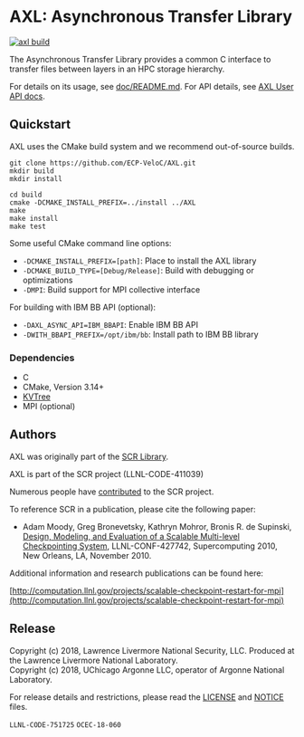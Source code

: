 # AXL: Asynchronous Transfer Library

[![axl build](https://github.com/ECP-VeloC/AXL/actions/workflows/build-and-test.yml/badge.svg)](https://github.com/ECP-VeloC/AXL/actions/workflows/build-and-test.yml)

The Asynchronous Transfer Library provides a common C interface to transfer files
between layers in an HPC storage hierarchy.

For details on its usage, see [doc/README.md](doc/README.md).
For API details, see [AXL User API docs](https://ecp-veloc.github.io/component-user-docs/group__axl.html).

## Quickstart

AXL uses the CMake build system and we recommend out-of-source builds.

```shell
git clone https://github.com/ECP-VeloC/AXL.git
mkdir build
mkdir install

cd build
cmake -DCMAKE_INSTALL_PREFIX=../install ../AXL
make
make install
make test
```

Some useful CMake command line options:

- `-DCMAKE_INSTALL_PREFIX=[path]`: Place to install the AXL library
- `-DCMAKE_BUILD_TYPE=[Debug/Release]`: Build with debugging or optimizations
- `-DMPI`: Build support for MPI collective interface

For building with IBM BB API (optional):

- `-DAXL_ASYNC_API=IBM_BBAPI`: Enable IBM BB API
- `-DWITH_BBAPI_PREFIX=/opt/ibm/bb`: Install path to IBM BB library

### Dependencies

- C
- CMake, Version 3.14+
- [KVTree](https://github.com/LLNL/KVTree)
- MPI (optional)

## Authors

AXL was originally part of the [SCR Library](https://github.com/llnl/scr).

AXL is part of the SCR project (LLNL-CODE-411039)

Numerous people have [contributed](https://github.com/llnl/scr/graphs/contributors) to the SCR project.

To reference SCR in a publication, please cite the following paper:

* Adam Moody, Greg Bronevetsky, Kathryn Mohror, Bronis R. de Supinski, [Design, Modeling, and Evaluation of a Scalable Multi-level Checkpointing System](http://dl.acm.org/citation.cfm?id=1884666), LLNL-CONF-427742, Supercomputing 2010, New Orleans, LA, November 2010.

Additional information and research publications can be found here:

[http://computation.llnl.gov/projects/scalable-checkpoint-restart-for-mpi](http://computation.llnl.gov/projects/scalable-checkpoint-restart-for-mpi)

## Release

Copyright (c) 2018, Lawrence Livermore National Security, LLC.
Produced at the Lawrence Livermore National Laboratory.
<br>
Copyright (c) 2018, UChicago Argonne LLC, operator of Argonne National Laboratory.


For release details and restrictions, please read the [LICENSE](https://github.com/LLNL/AXL/blob/main/LICENSE) and [NOTICE](https://github.com/LLNL/AXL/blob/main/NOTICE) files.

`LLNL-CODE-751725` `OCEC-18-060`

